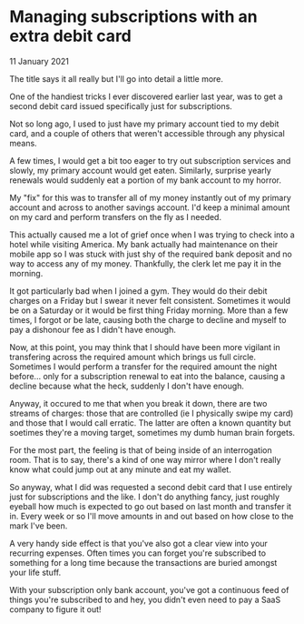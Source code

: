 # Managing subscriptions with an extra debit card
11 January 2021

The title says it all really but I&#39;ll go into detail a little more.

One of the handiest tricks I ever discovered earlier last year, was to get a second debit card issued specifically just for subscriptions.

Not so long ago, I used to just have my primary account tied to my debit card, and a couple of others that weren&#39;t accessible through any physical means.

A few times, I would get a bit too eager to try out subscription services and slowly, my primary account would get eaten. Similarly, surprise yearly renewals would suddenly eat a portion of my bank account to my horror.

My &#34;fix&#34; for this was to transfer all of my money instantly out of my primary account and across to another savings account. I&#39;d keep a minimal amount on my card and perform transfers on the fly as I needed.

This actually caused me a lot of grief once when I was trying to check into a hotel while visiting America. My bank actually had maintenance on their mobile app so I was stuck with just shy of the required bank deposit and no way to access any of my money. Thankfully, the clerk let me pay it in the morning.

It got particularly bad when I joined a gym. They would do their debit charges on a Friday but I swear it never felt consistent. Sometimes it would be on a Saturday or it would be first thing Friday morning. More than a few times, I forgot or be late, causing both the charge to decline and myself to pay a dishonour fee as I didn&#39;t have enough.

Now, at this point, you may think that I should have been more vigilant in transfering across the required amount which brings us full circle. Sometimes I would perform a transfer for the required amount the night before... only for a subscription renewal to eat into the balance, causing a decline because what the heck, suddenly I don&#39;t have enough.

Anyway, it occured to me that when you break it down, there are two streams of charges: those that are controlled (ie I physically swipe my card) and those that I would call erratic. The latter are often a known quantity but soetimes they&#39;re a moving target, sometimes my dumb human brain forgets.

For the most part, the feeling is that of being inside of an interrogation room. That is to say, there&#39;s a kind of one way mirror where I don&#39;t really know what could jump out at any minute and eat my wallet.

So anyway, what I did was requested a second debit card that I use entirely just for subscriptions and the like. I don&#39;t do anything fancy, just roughly eyeball how much is expected to go out based on last month and transfer it in. Every week or so I&#39;ll move amounts in and out based on how close to the mark I&#39;ve been.

A very handy side effect is that you&#39;ve also got a clear view into your recurring expenses. Often times you can forget you&#39;re subscribed to something for a long time because the transactions are buried amongst your life stuff.

With your subscription only bank account, you&#39;ve got a continuous feed of things you&#39;re subscribed to and hey, you didn&#39;t even need to pay a SaaS company to figure it out!
